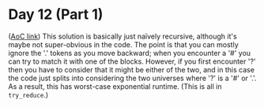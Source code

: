 # Day 12 (Part 1)
([AoC link](https://adventofcode.com/2023/day/12))
This solution is basically just naïvely recursive, although it's maybe not super-obvious in the code. The point is that you can mostly ignore the '.' tokens as you move backward; when you encounter a '#' you can try to match it with one of the blocks. However, if you first encounter '?' then you have to consider that it might be either of the two, and in this case the code just splits into considering the two universes where '?' is a '#' or '.'. As a result, this has worst-case exponential runtime. (This is all in `try_reduce`.)